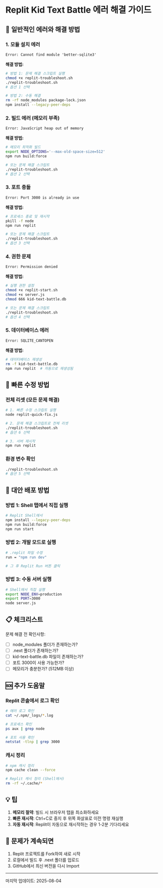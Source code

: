 # Replit Kid Text Battle 에러 해결 가이드

## 🚨 일반적인 에러와 해결 방법

### 1. 모듈 설치 에러
```
Error: Cannot find module 'better-sqlite3'
```

**해결 방법:**
```bash
# 방법 1: 문제 해결 스크립트 실행
chmod +x replit-troubleshoot.sh
./replit-troubleshoot.sh
# 옵션 1 선택

# 방법 2: 수동 해결
rm -rf node_modules package-lock.json
npm install --legacy-peer-deps
```

### 2. 빌드 에러 (메모리 부족)
```
Error: JavaScript heap out of memory
```

**해결 방법:**
```bash
# 메모리 최적화 빌드
export NODE_OPTIONS='--max-old-space-size=512'
npm run build:force

# 또는 문제 해결 스크립트
./replit-troubleshoot.sh
# 옵션 2 선택
```

### 3. 포트 충돌
```
Error: Port 3000 is already in use
```

**해결 방법:**
```bash
# 프로세스 종료 및 재시작
pkill -f node
npm run replit

# 또는 문제 해결 스크립트
./replit-troubleshoot.sh
# 옵션 3 선택
```

### 4. 권한 문제
```
Error: Permission denied
```

**해결 방법:**
```bash
# 실행 권한 설정
chmod +x replit-start.sh
chmod +x server.js
chmod 666 kid-text-battle.db

# 또는 문제 해결 스크립트
./replit-troubleshoot.sh
# 옵션 4 선택
```

### 5. 데이터베이스 에러
```
Error: SQLITE_CANTOPEN
```

**해결 방법:**
```bash
# 데이터베이스 재생성
rm -f kid-text-battle.db
npm run replit  # 자동으로 재생성됨
```

## 🔧 빠른 수정 방법

### 전체 리셋 (모든 문제 해결)
```bash
# 1. 빠른 수정 스크립트 실행
node replit-quick-fix.js

# 2. 문제 해결 스크립트로 전체 리셋
./replit-troubleshoot.sh
# 옵션 6 선택

# 3. 서버 재시작
npm run replit
```

### 환경 변수 확인
```bash
./replit-troubleshoot.sh
# 옵션 5 선택
```

## 🚀 대안 배포 방법

### 방법 1: Shell 탭에서 직접 실행
```bash
# Replit Shell에서
npm install --legacy-peer-deps
npm run build:force
npm run start
```

### 방법 2: 개발 모드로 실행
```bash
# .replit 파일 수정
run = "npm run dev"

# 그 후 Replit Run 버튼 클릭
```

### 방법 3: 수동 서버 실행
```bash
# Shell에서 직접 실행
export NODE_ENV=production
export PORT=3000
node server.js
```

## 📋 체크리스트

문제 해결 전 확인사항:
- [ ] node_modules 폴더가 존재하는가?
- [ ] .next 폴더가 존재하는가?
- [ ] kid-text-battle.db 파일이 존재하는가?
- [ ] 포트 3000이 사용 가능한가?
- [ ] 메모리가 충분한가? (512MB 이상)

## 🆘 추가 도움말

### Replit 콘솔에서 로그 확인
```bash
# 에러 로그 확인
cat ~/.npm/_logs/*.log

# 프로세스 확인
ps aux | grep node

# 포트 사용 확인
netstat -tlnp | grep 3000
```

### 캐시 정리
```bash
# npm 캐시 정리
npm cache clean --force

# Replit 캐시 정리 (Shell에서)
rm -rf ~/.cache/*
```

## 💡 팁

1. **메모리 절약**: 빌드 시 브라우저 탭을 최소화하세요
2. **빠른 재시작**: Ctrl+C로 중지 후 위쪽 화살표로 이전 명령 재실행
3. **자동 재시작**: Replit이 자동으로 재시작하는 경우 1-2분 기다리세요

## 🎯 문제가 계속되면

1. Replit 프로젝트를 Fork하여 새로 시작
2. 로컬에서 빌드 후 .next 폴더를 업로드
3. GitHub에서 최신 버전을 다시 Import

---

마지막 업데이트: 2025-08-04
